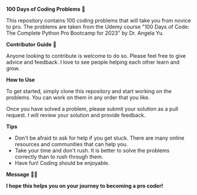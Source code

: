 
**100 Days of Coding Problems** 🐍

This repository contains 100 coding problems that will take you from novice to pro. The problems are taken from the Udemy course "100 Days of Code: The Complete Python Pro Bootcamp for 2023" by Dr. Angela Yu.

**Contributor Guide** 🤝

Anyone looking to contribute is welcome to do so. Please feel free to give advice and feedback. I love to see people helping each other learn and grow.

**How to Use**

To get started, simply clone this repository and start working on the problems. You can work on them in any order that you like.

Once you have solved a problem, please submit your solution as a pull request. I will review your solution and provide feedback.

**Tips**

* Don't be afraid to ask for help if you get stuck. There are many online resources and communities that can help you.
* Take your time and don't rush. It is better to solve the problems correctly than to rush through them.
* Have fun! Coding should be enjoyable.

**Message** 🐍🤝

**I hope this helps you on your journey to becoming a pro coder!**
